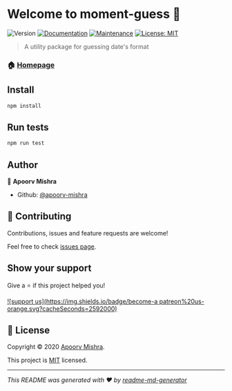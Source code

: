 # Welcome to moment-guess 👋
![Version](https://img.shields.io/badge/version-1.0.0-blue.svg?cacheSeconds=2592000)
[![Documentation](https://img.shields.io/badge/documentation-yes-brightgreen.svg)](https://github.com/apoorv-mishra/moment-guess#readme)
[![Maintenance](https://img.shields.io/badge/Maintained%3F-yes-green.svg)](https://github.com/apoorv-mishra/moment-guess/graphs/commit-activity)
[![License: MIT](https://img.shields.io/github/license/apoorv-mishra/moment-guess)](https://github.com/apoorv-mishra/moment-guess/blob/master/LICENSE)

> A utility package for guessing date's format

### 🏠 [Homepage](https://github.com/apoorv-mishra/moment-guess#readme)

## Install

```sh
npm install
```

## Run tests

```sh
npm run test
```

## Author

👤 **Apoorv Mishra**

* Github: [@apoorv-mishra](https://github.com/apoorv-mishra)

## 🤝 Contributing

Contributions, issues and feature requests are welcome!

Feel free to check [issues page](https://github.com/apoorv-mishra/moment-guess/issues). 

## Show your support

Give a ⭐️ if this project helped you!

[![support us](https://img.shields.io/badge/become-a patreon%20us-orange.svg?cacheSeconds=2592000)](https://www.patreon.com/apoorvmishra)


## 📝 License

Copyright © 2020 [Apoorv Mishra](https://github.com/apoorv-mishra).

This project is [MIT](https://github.com/apoorv-mishra/moment-guess/blob/master/LICENSE) licensed.

***
_This README was generated with ❤️ by [readme-md-generator](https://github.com/kefranabg/readme-md-generator)_
